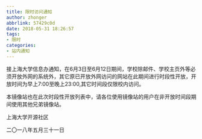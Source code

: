 ```yaml
---
title: 限时访问通知
author: zhonger
abbrlink: 57429c0d
date: 2018-05-31 18:26:57
tags:
- 限时
categories:
- 站内通知
---
```


接上海大学信息办通知，在6月3日至6月12日期间，学校除邮件、学校主页外等必须开放外网的系统外，其它原已开放外网访问的网站在此期间进行时段性开放，开放时间为早上7:00至晚上23:00,其它时间段仅限校内访问。

本镜像站也在此次时段性开放列表中，请各位使用镜像站的用户在非开放时间段期间使用其他兄弟镜像站。

上海大学开源社区

二〇一八年五月三十一日